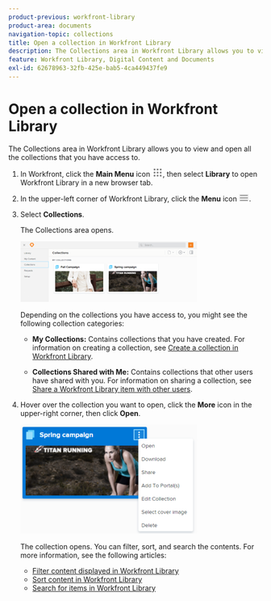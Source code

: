 ```yaml
---
product-previous: workfront-library
product-area: documents
navigation-topic: collections
title: Open a collection in Workfront Library
description: The Collections area in Workfront Library allows you to view and open all the collections that you have access to.
feature: Workfront Library, Digital Content and Documents
exl-id: 62678963-32fb-425e-bab5-4ca449437fe9
---
```

# Open a collection in Workfront Library

The Collections area in Workfront Library allows you to view and open all the collections that you have access to.

1. In Workfront, click the **Main Menu** icon ![](assets/main-menu-icon.png), then select **Library** to open Workfront Library in a new browser tab.
1. In the upper-left corner of Workfront Library, click the **Menu** icon ![](assets/library-menu-icon.png).
1. Select **Collections**.

   The Collections area opens.

   ![](assets/collections-2-350x120.png)

   Depending on the collections you have access to, you might see the following collection categories:

   * **My Collections:** Contains collections that you have created. For information on creating a collection, see [Create a collection in Workfront Library](../../../workfront-library/content-management/collections/create-a-collection.md).
   
   * **Collections Shared with Me:** Contains collections that other users have shared with you. For information on sharing a collection, see [Share a Workfront Library item with other users](../../../workfront-library/content-management/share-an-asset-with-users.md).

1. Hover over the collection you want to open, click the **More** icon in the upper-right corner, then click **Open**.

   ![](assets/collections-item-menu-350x216.png)

   The collection opens. You can filter, sort, and search the contents. For more information, see the following articles:

   * [Filter content displayed in Workfront Library](../../../workfront-library/content-management/basics/filter-content-displayed.md) 
   * [Sort content in Workfront Library](../../../workfront-library/content-management/basics/sort-content-in-library.md) 
   * [Search for items in Workfront Library](../../../workfront-library/content-management/basics/search-for-items-in-workfront-library.md)

